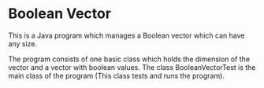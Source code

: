 # Boolean Vector

This is a Java program which manages a Boolean vector which can have any size.

The program consists of one basic class which holds the dimension of the vector and a vector with boolean values.
The class BooleanVectorTest is the main class of the program (This class tests and runs the program).

